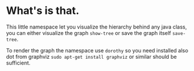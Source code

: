 # What's is that.

This little namespace let you visualize the hierarchy behind any java class, you can either visualize the graph `show-tree` or save the graph itself `save-tree`.

To render the graph the namespace use `dorothy` so you need installed also dot from graphviz  `sudo apt-get install graphviz` or similar should be sufficient. 